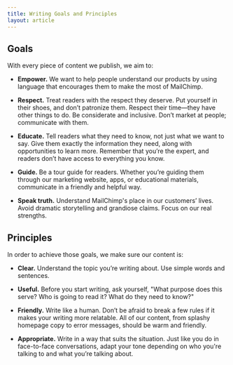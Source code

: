 ```yaml
---
title: Writing Goals and Principles
layout: article
---
```


## Goals

With every piece of content we publish, we aim to:

* **Empower.** We want to help people understand our products by using language that encourages them to make the most of MailChimp.

* **Respect.** Treat readers with the respect they deserve. Put yourself in their shoes, and don’t patronize them. Respect their time—they have other things to do. Be considerate and inclusive. Don’t market at people; communicate with them.

* **Educate.** Tell readers what they need to know, not just what we want to say. Give them exactly the information they need, along with opportunities to learn more. Remember that you’re the expert, and readers don’t have access to everything you know.

* **Guide.** Be a tour guide for readers. Whether you’re guiding them through our marketing website, apps, or educational materials, communicate in a friendly and helpful way.

* **Speak truth.** Understand MailChimp's place in our customers’ lives. Avoid dramatic storytelling and grandiose claims. Focus on our real strengths.

## Principles

In order to achieve those goals, we make sure our content is:

* **Clear.** Understand the topic you’re writing about. Use simple words and sentences.

* **Useful.** Before you start writing, ask yourself, "What purpose does this serve? Who is going to read it? What do they need to know?"

* **Friendly.** Write like a human. Don’t be afraid to break a few rules if it makes your writing more relatable. All of our content, from splashy homepage copy to error messages, should be warm and friendly.

* **Appropriate.** Write in a way that suits the situation. Just like you do in face-to-face conversations, adapt your tone depending on who you're talking to and what you’re talking about.
